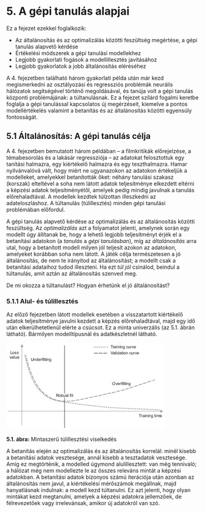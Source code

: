 # **5. A gépi tanulás alapjai**

Ez a fejezet ezekkel foglalkozik:

* Az általánosítás és az optimalizálás közötti feszültség megértése, a gépi tanulás alapvető kérdése
* Értékelési módszerek a gépi tanulási modellekhez
* Legjobb gyakorlati fogások a modellillesztés javításához
* Legjobb gyakorlatok a jobb általánosítás eléréséhez

A 4. fejezetben található három gyakorlati példa után már kezd megismerkedni az osztályozási és regressziós problémák neurális hálózatok segítségével történő megoldásával, és tanúja volt a gépi tanulás központi problémájának: a túltanulásnak. Ez a fejezet szilárd fogalmi keretbe foglalja a gépi tanulással kapcsolatos új megérzéseit, kiemelve a pontos modellértékelés valamint a betanítás és az általánosítás közötti egyensúly fontosságát.

## 5.1 Általánosítás: A gépi tanulás célja

A 4. fejezetben bemutatott három példában – a filmkritikák előrejelzése, a témabesorolás és a lakásár regressziója – az adatokat felosztottuk egy tanítási halmazra, egy kiértékelő halmazra és egy teszthalmazra. Hamar nyilvánvalóvá vált, hogy miért ne ugyanazokon az adatokon értékeljük a modelleket, amelyekkel betanították őket: néhány tanulási szakasz (korszak) elteltével a soha nem látott adatok teljesítménye elkezdett eltérni a képzési adatok teljesítményétől, amelyek pedig mindig javulnak a tanulás előrehaladtával. A modellek kezdtek túlzottan illeszkedni az adateloszláshoz. A túltanulás (túlillesztés) minden gépi tanulási problémában előfordul.

A gépi tanulás alapvető kérdése az optimalizálás és az általánosítás közötti feszültség. Az _optimalizálás_ azt a folyamatot jelenti, amelynek során egy modellt úgy állítanak be, hogy a lehető legjobb teljesítményt érjék el a betanítási adatokon (a _tanulás_ a _gépi tanulásban_), míg az _általánosítás_ arra utal, hogy a betanított modell milyen jól teljesít azokon az adatokon, amelyeket korábban soha nem látott. A játék célja természetesen a jó általánosítás, de nem te irányítod az általánosítást; a modellt csak a betanítási adataihoz tudod illeszteni. Ha ezt _túl jól_ csinálod, beindul a túltanulás, amit aztán az általánosítás szenved meg.

De mi okozza a túltanulást? Hogyan érhetünk el jó általánosítást?

### 5.1.1 Alul- és túlillesztés

Az előző fejezetben látott modellek esetében a visszatartott kiértékelő adatok teljesítménye javulni kezdett a képzés előrehaladtával, majd egy idő után elkerülhetetlenül elérte a csúcsot. Ez a minta univerzális (az 5.1. ábrán látható). Bármilyen modelltípusnál és adatkészletnél látható.

![](figs/f5.1_.jpg)

**5.1. ábra:** Mintaszerű túlillesztési viselkedés

A betanítás elején az optimalizálás és az általánosítás korrelál: minél kisebb a betanítási adatok vesztesége, annál kisebb a tesztadatok vesztesége. Amíg ez megtörténik, a modelled úgymond alulillesztett: van még tennivaló; a hálózat még nem modellezte le az összes releváns mintát a képzési adatokban. A betanítási adatok bizonyos számú iterációja után azonban az általánosítás nem javul, a kiértékelési mérőszámok megállnak, majd hanyatlásnak indulnak: a modell kezd túltanulni. Ez azt jelenti, hogy olyan mintákat kezd megtanulni, amelyek a képzési adatokra jellemzőek, de félrevezetőek vagy irrelevánsak, amikor új adatokról van szó.
